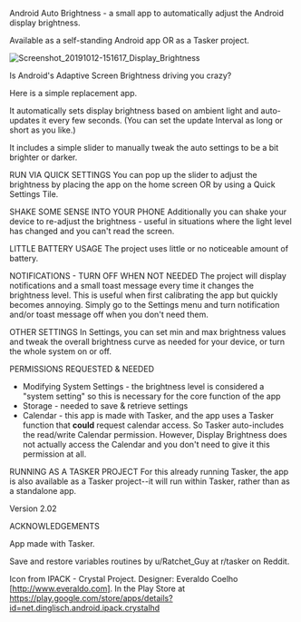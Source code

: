 
Android Auto Brightness - a small app to automatically adjust the Android display brightness. 

Available as a self-standing Android app OR as a Tasker project.

![Screenshot_20191012-151617_Display_Brightness](https://user-images.githubusercontent.com/2321668/66707495-ffe07e80-ed06-11e9-8458-62b250d9351b.png)

Is Android's Adaptive Screen Brightness driving you crazy?

Here is a simple replacement app.

It automatically sets display brightness based on ambient light and auto-updates it every few seconds. (You can set the update Interval as long or short as you like.)

It includes a simple slider to manually tweak the auto settings to be a bit brighter or darker.

RUN VIA QUICK SETTINGS
You can pop up the slider to adjust the brightness by placing the app on the home screen OR by using a Quick Settings Tile.

SHAKE SOME SENSE INTO YOUR PHONE
Additionally you can shake your device to re-adjust the brightness - useful in situations where the light level has changed and you can't read the screen.

LITTLE BATTERY USAGE
The project uses little or no noticeable amount of battery.

NOTIFICATIONS - TURN OFF WHEN NOT NEEDED
The project will display notifications and a small toast message every time it changes the brightness level. This is useful when first calibrating the app but quickly becomes annoying. Simply go to the Settings menu and turn notification and/or toast message off when you don't need them.

OTHER SETTINGS
In Settings, you can set min and max brightness values and tweak the overall brightness curve as needed for your device, or turn the whole system on or off. 

PERMISSIONS REQUESTED & NEEDED
* Modifying System Settings - the brightness level is considered a "system setting" so this is necessary for the core function of the app
* Storage - needed to save & retrieve settings
* Calendar - this app is made with Tasker, and the app uses a Tasker function that **could** request calendar access.  So Tasker auto-includes the read/write Calendar permission. However, Display Brightness does not actually access the Calendar and you don't need to give it this permission at all.

RUNNING AS A TASKER PROJECT
For this already running Tasker, the app is also available as a Tasker project--it will run within Tasker, rather than as a standalone app.
 
Version 2.02

ACKNOWLEDGEMENTS

App made with Tasker.

Save and restore variables routines by u/Ratchet_Guy at r/tasker on Reddit.

Icon from IPACK - Crystal Project. Designer: Everaldo Coelho [http://www.everaldo.com]. In the Play Store at https://play.google.com/store/apps/details?id=net.dinglisch.android.ipack.crystalhd
